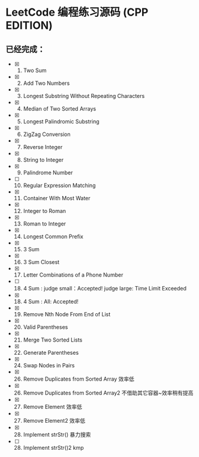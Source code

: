 # LeetCode 编程练习源码 (CPP EDITION)
## 已经完成：

- [x] 1. Two Sum 
- [x] 2. Add Two Numbers
- [x] 3. Longest Substring Without Repeating Characters 
- [x] 4. Median of Two Sorted Arrays 
- [x] 5. Longest Palindromic Substring
- [x] 6. ZigZag Conversion
- [x] 7. Reverse Integer
- [x] 8. String to Integer
- [x] 9. Palindrome Number
- [ ] 10. Regular Expression Matching
- [x] 11. Container With Most Water
- [x] 12. Integer to Roman
- [x] 13. Roman to Integer
- [x] 14. Longest Common Prefix
- [x] 15. 3 Sum
- [x] 16. 3 Sum Closest
- [x] 17. Letter Combinations of a Phone Number
- [ ] 18. 4 Sum : judge small：Accepted! judge large: Time Limit Exceeded
- [x] 18. 4 Sum : All: Accepted! 
- [x] 19. Remove Nth Node From End of List
- [x] 20. Valid Parentheses
- [x] 21. Merge Two Sorted Lists
- [x] 22. Generate Parentheses
- [x] 24. Swap Nodes in Pairs 
- [x] 26. Remove Duplicates from Sorted Array  效率低
- [x] 26. Remove Duplicates from Sorted Array2  不借助其它容器~效率稍有提高
- [x] 27. Remove Element 效率低
- [x] 27. Remove Element2 效率低
- [x] 28. Implement strStr() 暴力搜索
- [ ] 28. Implement strStr()2 kmp